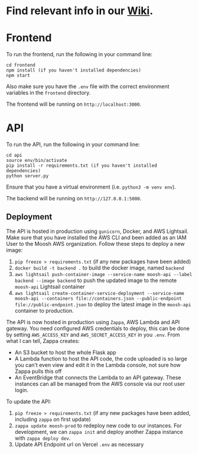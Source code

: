 # Find relevant info in our [Wiki](https://github.com/StanfordCS194/Win24-Team2/wiki).

# Frontend

To run the frontend, run the following in your command line:

```
cd frontend
npm install (if you haven't installed dependencies)
npm start
```

Also make sure you have the `.env` file with the correct environment variables in the `frontend` directory.

The frontend will be running on `http://localhost:3000`.

# API

To run the API, run the following in your command line:

```
cd api
source env/bin/activate
pip install -r requirements.txt (if you haven't installed dependencies)
python server.py
```

Ensure that you have a virtual environment (i.e. `python3 -m venv env`).

The backend will be running on `http://127.0.0.1:5000`.

## Deployment

The API is hosted in production using `gunicorn`, Docker, and AWS Lightsail. Make sure that you have installed the AWS CLI and been added as an IAM User to the Moosh AWS organization. Follow these steps to deploy a new image:

1. `pip freeze > requirements.txt` (if any new packages have been added)
2. `docker build -t backend .` to build the docker image, named `backend`
3. `aws lightsail push-container-image --service-name moosh-api --label backend --image backend` to push the updated image to the remote `moosh-api` Lightsail container
4. `aws lightsail create-container-service-deployment --service-name moosh-api --containers file://containers.json --public-endpoint file://public-endpoint.json` to deploy the latest image in the `moosh-api` container to production.

The API is now hosted in production using `Zappa`, AWS Lambda and API gateway. You need configured AWS credentials to deploy, this can be done by setting `AWS_ACCESS_KEY` and `AWS_SECRET_ACCESS_KEY` in you `.env`.
From what I can tell, Zappa creates:

- An S3 bucket to host the whole Flask app
- A Lambda function to host the API code, the code uploaded is so large you can't even view and edit it in the Lambda console, not sure how Zappa pulls this off
- An EventBridge that connects the Lambda to an API gateway.
  These instances can all be managed from the AWS console via our root user login.

To update the API:

1. `pip freeze > requirements.txt` (if any new packages have been added, including `zappa` on first update)
2. `zappa update moosh-prod` to redeploy new code to our instances. For development, we can `zappa init` and deploy another Zappa instance with `zappa deploy dev`.
3. Update API Endpoint url on Vercel `.env` as necessary
